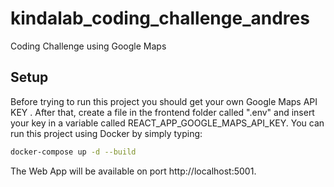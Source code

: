 # kindalab_coding_challenge_andres
Coding Challenge using Google Maps

## Setup
Before trying to run this project you should get your own Google Maps API KEY . After that, create a file in the frontend folder called ".env" 
and insert your key in a variable called REACT_APP_GOOGLE_MAPS_API_KEY.
You can run this project using Docker by simply typing:
```bash
docker-compose up -d --build
```
The Web App will be available on port http://localhost:5001.
